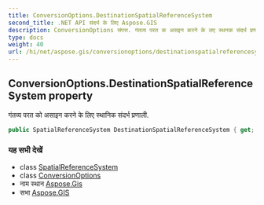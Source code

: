 ```yaml
---
title: ConversionOptions.DestinationSpatialReferenceSystem
second_title: .NET API संदर्भ के लिए Aspose.GIS
description: ConversionOptions संपत्त. गंतव्य परत क असइन करने के लए स्थनक संदर्भ प्रणल.
type: docs
weight: 40
url: /hi/net/aspose.gis/conversionoptions/destinationspatialreferencesystem/
---
```

## ConversionOptions.DestinationSpatialReferenceSystem property

गंतव्य परत को असाइन करने के लिए स्थानिक संदर्भ प्रणाली.

```csharp
public SpatialReferenceSystem DestinationSpatialReferenceSystem { get; set; }
```

### यह सभी देखें

* class [SpatialReferenceSystem](../../../aspose.gis.spatialreferencing/spatialreferencesystem/)
* class [ConversionOptions](../)
* नाम स्थान [Aspose.Gis](../../conversionoptions/)
* सभा [Aspose.GIS](../../../)


